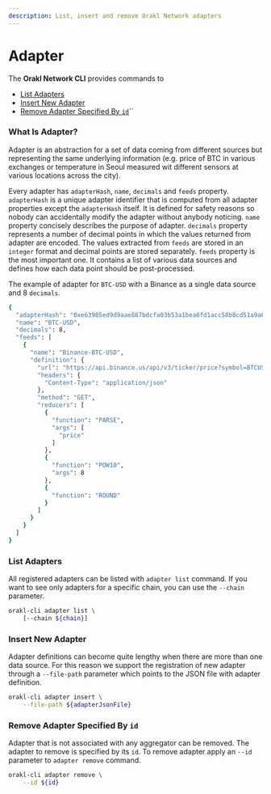 ```yaml
---
description: List, insert and remove Orakl Network adapters
---
```


# Adapter

The **Orakl Network CLI** provides commands to

* [List Adapters](adapter.md#list-adapters)
* [Insert New Adapter](adapter.md#add-new-adapter)
* [Remove Adapter Specified By `id`](adapter.md#remove-adapter-specified-by-id)``

### What Is Adapter?

Adapter is an abstraction for a set of data coming from different sources but representing the same underlying information (e.g. price of BTC in various exchanges or temperature in Seoul measured wit different sensors at various locations across the city).

Every adapter has `adapterHash`, `name`, `decimals` and `feeds` property. `adapterHash` is a unique adapter identifier that is computed from all adapter properties except the `adapterHash` itself. It is defined for safety reasons so nobody can accidentally modify the adapter without anybody noticing. `name` property concisely describes the purpose of adapter. `decimals` property represents a number of decimal points in which the values returned from adapter are encoded. The values extracted from `feeds` are stored in an `integer` format and decimal points are stored separately. `feeds` property is the most important one. It contains a list of various data sources and defines how each data point should be post-processed.

The example of adapter for `BTC-USD` with a Binance as a single data source and 8 `decimals`.

```sh
{
  "adapterHash": "0xe63985ed9d9aae887bdcfa03b53a1bea6fd1acc58b8cd51a9a69ede43eac6235",
  "name": "BTC-USD",
  "decimals": 8,
  "feeds": [
    {
      "name": "Binance-BTC-USD",
      "definition": {
        "url": "https://api.binance.us/api/v3/ticker/price?symbol=BTCUSD",
        "headers": {
          "Content-Type": "application/json"
        },
        "method": "GET",
        "reducers": [
          {
            "function": "PARSE",
            "args": [
              "price"
            ]
          },
          {
            "function": "POW10",
            "args": 8
          },
          {
            "function": "ROUND"
          }
        ]
      }
    }
  ]
}
```

### List Adapters

All registered adapters can be listed with `adapter list` command. If you want to see only adapters for a specific chain, you can use the `--chain` parameter.

```sh
orakl-cli adapter list \
    [--chain ${chain}]
```

### Insert New Adapter

Adapter definitions can become quite lengthy when there are more than one data source. For this reason we support the registration of new adapter through a `--file-path` parameter which points to the JSON file with adapter definition.

```sh
orakl-cli adapter insert \
    --file-path ${adapterJsonFile}
```

### Remove Adapter Specified By `id`

Adapter that is not associated with any aggregator can be removed. The adapter to remove is specified by its `id`. To remove adapter apply an `--id` parameter to `adapter remove` command.&#x20;

```sh
orakl-cli adapter remove \
    --id ${id}
```
